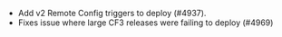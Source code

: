 - Add v2 Remote Config triggers to deploy (#4937).
- Fixes issue where large CF3 releases were failing to deploy (#4969)
